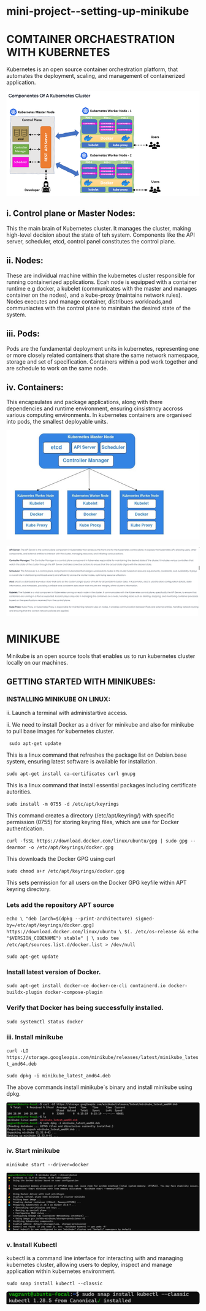 # mini-project--setting-up-minikube

# COMTAINER ORCHAESTRATION WITH KUBERNETES

Kubernetes is an open source container orchestration platform, that automates the deployment, scaling, and management of containerized application. 

![components](./img/1.components.png)

## i. Control plane or Master Nodes: 
This the main brain of Kubernetes cluster. It manages the cluster, making high-level 
 decision about the state of teh system. Components like the API server, scheduler, etcd, control panel constitutes the control plane.

 ## ii. Nodes: 
 These are individual machine within the kubernetes cluster responsible for running containerized applications. Ecah node is equipped with a container runtime e.g docker, a kubelet (communicates with the master and manages container on the nodes), and a kube-proxy (maintains network rules). Nodes executes and manage container, distribues workloads,and communiactes with the control plane to mainitain the desired state of the system.

 ## iii. Pods:
 Pods are the fundamental deployment units in kubernetes, representing one or more closely related containers that share the same network namespace, storage and set of specification. Containers within a pod work together and are schedule to work on the same node.

 ## iv. Containers:
 This encapsulates and package applications, along with there dependencies and runtime environment, ensuring cinsistrncy accross various computing environments. In kubernetes containers are organised into pods, the smallest deployable units.

 ![](./img/2.pics.png)

 ![contrl-plane](./img/3.control.png)

 # MINIKUBE

 Minikube is an open source tools that enables us to run kubernetes cluster locally on our  machines.
 
 ## GETTING STARTED WITH MINIKUBES:

 ### INSTALLING MINIKUBE ON LINUX:

 ii. Launch a terminal with administartive access.

 ii. We need to install Docker as a driver for minikube and also for minikube to pull base images for kubernetes cluster.

 `` sudo apt-get update``

 This is a linux command that refreshes the package list on Debian.base system, ensuring latest software is available for installation.

 ``sudo apt-get install ca-certificates curl gnupg``

This is a linux command that install essential packages including certificate autorities.

``sudo install -m 0755 -d /etc/apt/keyrings``

This command creates a directory (/etc/apt/keyring/) with specific permission (0755) for storing keyring files, which are use for Docker authentication.

``curl -fsSL https://download.docker.com/linux/ubuntu/gpg | sudo gpg --dearmor -o /etc/apt/keyrings/docker.gpg``

This downloads the Docker GPG using curl

``sudo chmod a+r /etc/apt/keyrings/docker.gpg``

This sets permission for all users on the Docker GPG keyfile within APT keyring directory.

### Lets add the repository APT source

``echo \
  "deb [arch=$(dpkg --print-architecture) signed-by=/etc/apt/keyrings/docker.gpg] https://download.docker.com/linux/ubuntu \
  $(. /etc/os-release && echo "$VERSION_CODENAME") stable" | \
  sudo tee /etc/apt/sources.list.d/docker.list > /dev/null``

  ``sudo apt-get update``

  ### Install latest version of Docker.

  ``sudo apt-get install docker-ce docker-ce-cli containerd.io docker-buildx-plugin docker-compose-plugin``

  ### Verify that Docker has being successfully installed.

  ``sudo systemctl status docker``

  ### iii. Install minikube

   ``curl -LO https://storage.googleapis.com/minikube/releases/latest/minikube_latest_amd64.deb``


``sudo dpkg -i minikube_latest_amd64.deb``

The above commands install minikube´s binary and install minikube using dpkg.

![install](./img/4.minikube.png)

### iv. Start minikube

``minikube start --driver=docker``

![installed](./img/5.installed.png)

### v. Install Kubectl 

kubectl is a command line interface for interacting with and managing kubernetes cluster, allowing users to deploy, inspect and manage application within kubernetes environment. 

``sudo snap install kubectl --classic``

![kubectl](./img/6.kubectl.png)
















